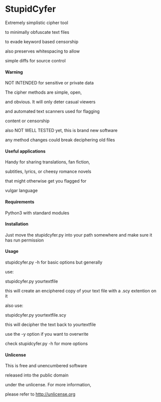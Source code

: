 StupidCyfer
===========

Extremely simplistic cipher tool

to minimally obfuscate text files

to evade keyword based censorship

also preserves whitespacing to allow

simple diffs for source control 

#### Warning

NOT INTENDED for sensitive or private data

The cipher methods are simple, open,

and obvious. It will only deter casual viewers

and automated text scanners used for flagging

content or censorship

also NOT WELL TESTED yet, this is brand new software

any method changes could break deciphering old files

#### Useful applications

Handy for sharing translations, fan fiction,

subtitles, lyrics, or cheesy romance novels

that might otherwise get you flagged for

vulgar language

#### Requirements

Python3 with standard modules

#### Installation

Just move the stupidcyfer.py into your path somewhere
and make sure it has run permission

#### Usage

stupidcyfer.py -h for basic options but generally

use:

 stupidcyfer.py yourtextfile

this will create an enciphered copy of your text
file with a .scy extention on it

also use:

 stupidcyfer.py yourtextfile.scy

this will decipher the text back to yourtextfile

use the -y option if you want to overwrite

check stupidcyfer.py -h for more options

#### Unlicense

This is free and unencumbered software

released into the public domain

under the unlicense. For more information,

please refer to <http://unlicense.org>

